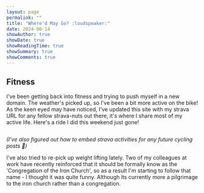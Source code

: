 ```yaml
---
layout: page
permalink: ""
title: "Where'd May Go? :loudspeaker:"
date: 2024-06-14
showAuthor: true
showDate: true
showReadingTime: true
showSummary: true
showComments: true
---
```


## Fitness

I've been getting back into fitness and trying to push myself in a new domain. The weather's picked up, so I've been a bit more active on the bike! As the keen eyed may have noticed, I've updated this site with my strava URL for
any fellow strava-nuts out there, it's where I share most of my active life. Here's a ride I did this weekend just gone!

<div style="display: flex;
  justify-content: center;">
<div class='strava-embed-placeholder' data-embed-type='activity' data-embed-id='7295941858'></div><script src='https://strava-embeds.com/embed.js'></script>
</div>

_(I've also figured out how to embed strava activities for any future cycling posts :eyes:)_

I've also tried to re-pick up weight lifting lately. Two of my colleagues at work have recently reinforced that it should be formally know as the 'Congregation of the Iron Church', so as a result I'm starting to follow that name - I thought it was quite funny.
Although its currently more a pilgrimage to the iron church rather than a congregation.

<div style="display: flex;
  justify-content: center;">
<div class='strava-embed-placeholder' data-embed-type='activity' data-embed-id='7304134675'></div><script src='https://strava-embeds.com/embed.js'></script>
</div>